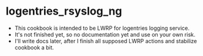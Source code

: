 # logentries_rsyslog_ng

* This cookbook is intended to be LWRP for logentries logging service.
* It's not finished yet, so no documentation yet and use on your own
risk.
* I'll write docs later, after I finish all supposed LWRP actions and
  stabilize cookbook a bit.
